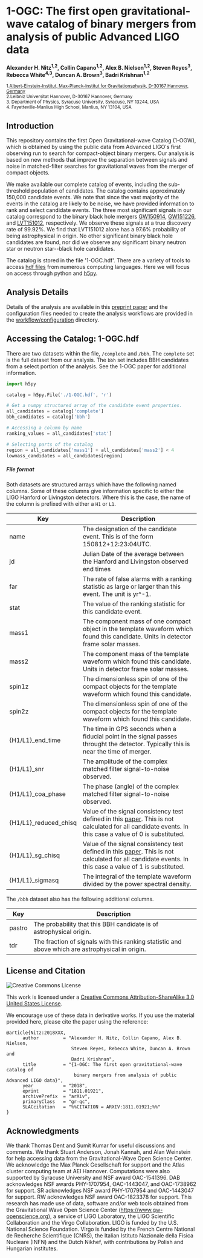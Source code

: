 # 1-OGC: The first open gravitational-wave catalog of binary mergers from analysis of public Advanced LIGO data
**Alexander H. Nitz<sup>1,2</sup>, Collin Capano<sup>1,2</sup>, Alex B. Nielsen<sup>1,2</sup>, Steven Reyes<sup>3</sup>, Rebecca White<sup>4,3</sup>, Duncan A. Brown<sup>3</sup>, Badri Krishnan<sup>1,2</sup>**


 <sub>1.[Albert-Einstein-Institut, Max-Planck-Institut for Gravitationsphysik, D-30167 Hannover, Germany](http://www.aei.mpg.de/obs-rel-cos)</sub>  
 <sub>2.Leibniz Universitat Hannover, D-30167 Hannover, Germany</sub>  
 <sub>3. Department of Physics, Syracuse University, Syracuse, NY 13244, USA</sub>  
 <sub>4. Fayetteville-Manlius High School, Manlius, NY 13104, USA</sub>  


## Introduction ##

This repository contains the first Open Gravitational-wave Catalog (1-OGW), which is obtained by using the public data from Advanced LIGO's first observing run to search for compact-object binary mergers. Our analysis is based on new methods that improve the separation between signals and noise in matched-filter searches for gravitational waves from the merger of compact objects. 

We make available our complete catalog of events, including the sub-threshold population of candidates. The catalog contains approximately 150,000 candidate events. We note that since the vast majority of the events in the catalog are likely to be noise, we have provided information to rank and select candidate events. The three most significant signals in our catalog correspond to the binary black hole mergers  [GW150914](https://journals.aps.org/prl/abstract/10.1103/PhysRevLett.116.061102), [GW151226](https://journals.aps.org/prl/abstract/10.1103/PhysRevLett.116.241103), and [LVT151012](https://journals.aps.org/prd/abstract/10.1103/PhysRevD.93.122003), respectively. We observe these signals at a true discovery rate of 99.92%. We find that LVT151012 alone has a 97.6% probability of being astrophysical in origin. No other significant binary black hole candidates are found, nor did we observe any significant binary neutron star or neutron star--black hole candidates.

The catalog is stored in the file '1-OGC.hdf'. There are a variety of tools to access [hdf files](https://www.hdfgroup.org/) from numerous computing languages. Here we will focus on access through python and [h5py](www.h5py.org).

## Analysis Details ##
Details of the analysis are available in this [preprint paper](https://arxiv.org/abs/1811.01921) and the configuration files needed to create the analysis workflows are provided in the [workflow/configuration](https://github.com/gwastro/1-ogc/tree/master/workflow/configuration) directory.

## Accessing the Catalog: 1-OGC.hdf ##

There are two datasets within the file, `/complete` and `/bbh`. The `complete` set is the full dataset from our analysis. The `bbh` set includes BBH candidates from a select portion of the analysis. See the 1-OGC paper for additional information. 


```python
import h5py

catalog = h5py.File('./1-OGC.hdf', 'r')

# Get a numpy structured array of the candidate event properties.
all_candidates = catalog['complete']
bbh_candidates = catalog['bbh']

# Accessing a column by name
ranking_values = all_candidates['stat']

# Selecting parts of the catalog
region = all_candidates['mass1'] + all_candidates['mass2'] < 4
lowmass_candidates = all_candidates[region]

```


##### File format #####
Both datasets are structured arrays which have the following named columns. Some of these columns give information specific to either the 
LIGO Hanford or Livingston detectors. Where this is the case, the name of the column is prefixed with either a `H1` or `L1`.

| Key           | Description                                                                                                                         |
|---------------|-------------------------------------------------------------------------------------------------------------------------------------|
| name          | The designation of the candidate event. This is of the form 150812+12:23:04UTC.                                                     |
| jd | Julian Date of the average between the Hanford and Livingston observed end times |
| far           | The rate of false alarms with a ranking statistic as large or larger than this event. The unit is yr^-1.                                                                                                           |
| stat          | The value of the ranking statistic for this candidate event.                                                                                       |
| mass1         | The component mass of one compact object in the template waveform which found this candidate. Units in detector frame solar masses. |
| mass2         | The component mass of the template waveform which found this candidate. Units in detector frame solar masses.                       |
| spin1z        | The dimensionless spin of one of the compact objects for the template waveform which found this candidate.                                                                                                                                  |
| spin2z        | The dimensionless spin of one of the compact objects for the template waveform which found this candidate.                                                                                                                                    |
| {H1/L1}_end_time   | The time in GPS seconds when a fiducial point in the signal passes throught the detector. Typically this is near the time of merger.                                                                                                                              |                                                                                                                           |
| {H1/L1}_snr        | The amplitude of the complex matched filter signal-to-noise observed.                                                                                                                                    |
| {H1/L1}_coa_phase        | The phase (angle) of the complex matched filter signal-to-noise observed.                                                          |
| {H1/L1}_reduced_chisq |  Value of the signal consistency test defined in this [paper](https://arxiv.org/abs/gr-qc/0405045). This is not calculated for all candidate events. In this case a value of 0 is substituted.                                                                                                                                  |
| {H1/L1}_sg_chisq      |  Value of the signal consistency test defined in this [paper](https://arxiv.org/abs/1709.08974). This is not calculated for all candidate events. In this case a value of 1 is substituted.                                                                                                                     |
| {H1/L1}_sigmasq       |   The integral of the template waveform divided by the power spectral density.

The `/bbh` dataset also has the following additional columns.

| Key           | Description                                                                                                                         |
|---------------|-------------------------------------------------------------------------------------------------------------------------------------|
| pastro |     The probability that this BBH candidate is of astrophysical origin.                                        |
| tdr |        The fraction of signals with this ranking statistic and above which are astrophysical in origin.                                               |


## License and Citation

![Creative Commons License](https://i.creativecommons.org/l/by-sa/3.0/us/88x31.png "Creative Commons License")

This work is licensed under a [Creative Commons Attribution-ShareAlike 3.0 United States License](http://creativecommons.org/licenses/by-sa/3.0/us/).

We encourage use of these data in derivative works. If you use the material provided here, please cite the paper using the reference:

```
@article{Nitz:2018XXX,
      author         = "Alexander H. Nitz, Collin Capano, Alex B. Nielsen,
                        Steven Reyes, Rebecca White, Duncan A. Brown and
                        Badri Krishnan",
      title          = "{1-OGC: The first open gravitational-wave catalog of
                         binary mergers from analysis of public Advanced LIGO data}",
      year           = "2018",
      eprint         = "1811.01921",
      archivePrefix  = "arXiv",
      primaryClass   = "gr-qc",
      SLACcitation   = "%%CITATION = ARXIV:1811.01921;%%"
}
```


## Acknowledgments ##
We thank Thomas Dent and Sumit Kumar for useful discussions and comments. We thank Stuart Anderson, Jonah Kannah, and Alan Weinstein for help accessing data from the Gravitational-Wave Open Science Center.  We acknowledge the Max Planck Gesellschaft for support and the Atlas cluster computing team at AEI Hannover. Computations were also supported by Syracuse University and NSF award OAC-1541396. DAB acknowledges NSF awards PHY-1707954, OAC-1443047, and OAC-1738962 for support. SR acknowledges NSF award PHY-1707954 and OAC-1443047 for support. RW acknowledges NSF award OAC-1823378 for support. 
This research has made use of data, software and/or web tools obtained from the Gravitational Wave Open Science Center (https://www.gw-openscience.org), a service of LIGO Laboratory, the LIGO Scientific Collaboration and the Virgo Collaboration. LIGO is funded by the U.S. National Science Foundation. Virgo is funded by the French Centre National de Recherche Scientifique (CNRS), the Italian Istituto Nazionale della Fisica Nucleare (INFN) and the Dutch Nikhef, with contributions by Polish and Hungarian institutes.
